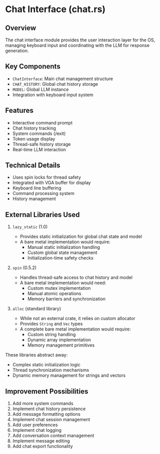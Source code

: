 # Chat Interface (chat.rs)

## Overview
The chat interface module provides the user interaction layer for the OS, managing keyboard input and coordinating with the LLM for response generation.

## Key Components
- `ChatInterface`: Main chat management structure
- `CHAT_HISTORY`: Global chat history storage
- `MODEL`: Global LLM instance
- Integration with keyboard input system

## Features
- Interactive command prompt
- Chat history tracking
- System commands (/exit)
- Token usage display
- Thread-safe history storage
- Real-time LLM interaction

## Technical Details
- Uses spin locks for thread safety
- Integrated with VGA buffer for display
- Keyboard line buffering
- Command processing system
- History management

## External Libraries Used
1. `lazy_static` (1.0)
   - Provides static initialization for global chat state and model
   - A bare metal implementation would require:
     * Manual static initialization handling
     * Custom global state management
     * Initialization-time safety checks

2. `spin` (0.5.2)
   - Handles thread-safe access to chat history and model
   - A bare metal implementation would need:
     * Custom mutex implementation
     * Manual atomic operations
     * Memory barriers and synchronization

3. `alloc` (standard library)
   - While not an external crate, it relies on custom allocator
   - Provides `String` and `Vec` types
   - A complete bare metal implementation would require:
     * Custom string handling
     * Dynamic array implementation
     * Memory management primitives

These libraries abstract away:
- Complex static initialization logic
- Thread synchronization mechanisms
- Dynamic memory management for strings and vectors

## Improvement Possibilities
1. Add more system commands
2. Implement chat history persistence
3. Add message formatting options
4. Implement chat session management
5. Add user preferences
6. Implement chat logging
7. Add conversation context management
8. Implement message editing
9. Add chat export functionality